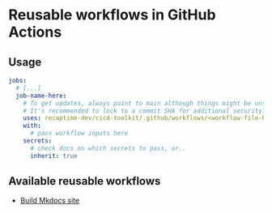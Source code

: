 # Reusable workflows in GitHub Actions

## Usage

```yaml
jobs:
  # [...]
  job-name-here:
    # To get updates, always point to main although things might be unstable.
    # It's recommended to lock to a commit SHA for additional security. We'll do releases soon then.
    uses: recaptime-dev/cicd-toolkit/.github/workflows/<workflow-file-here>.yml@main
    with:
      # pass workflow inputs here
    secrets:
      # check docs on which secrets to pass, or..
      inherit: true
```

## Available reusable workflows

* [Build Mkdocs site](./mkdocs-build.md)